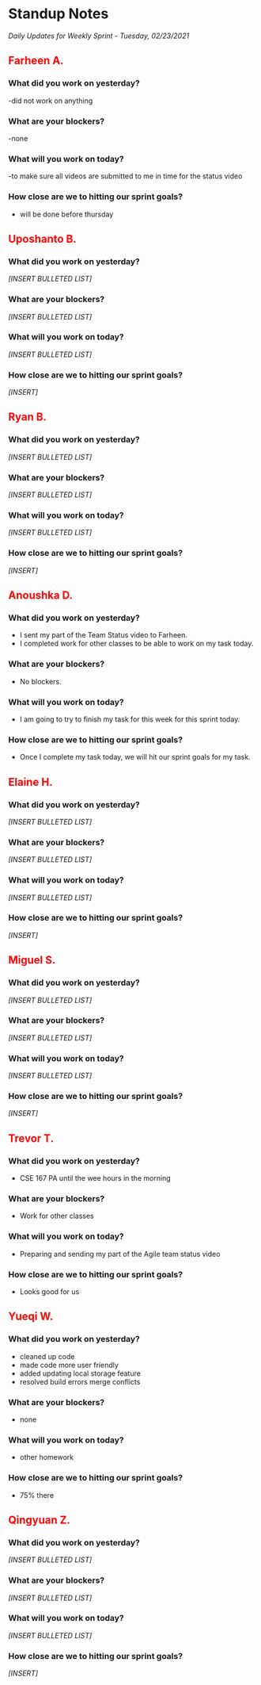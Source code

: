 # Standup Notes
*Daily Updates for Weekly Sprint - Tuesday, 02/23/2021*

## <span style="color: red;">Farheen A.</span> 

### What did you work on yesterday?
-did not work on anything

### What are your blockers?
-none

### What will you work on today?
-to make sure all videos are submitted to me in time for the status video

### How close are we to hitting our sprint goals?
- will be done before thursday

## <span style="color: red;">Uposhanto B.</span> 

### What did you work on yesterday?
*[INSERT BULLETED LIST]*

### What are your blockers?
*[INSERT BULLETED LIST]*

### What will you work on today?
*[INSERT BULLETED LIST]*

### How close are we to hitting our sprint goals?
*[INSERT]*

## <span style="color: red;">Ryan B.</span>

### What did you work on yesterday?
*[INSERT BULLETED LIST]*

### What are your blockers?
*[INSERT BULLETED LIST]*

### What will you work on today?
*[INSERT BULLETED LIST]*

### How close are we to hitting our sprint goals?
*[INSERT]*

## <span style="color: red;">Anoushka D.</span>

### What did you work on yesterday?
- I sent my part of the Team Status video to Farheen.
- I completed work for other classes to be able to work on my task today.

### What are your blockers?
- No blockers.

### What will you work on today?
- I am going to try to finish my task for this week for this sprint today.

### How close are we to hitting our sprint goals?
- Once I complete my task today, we will hit our sprint goals for my task.

## <span style="color: red;">Elaine H.</span>

### What did you work on yesterday?
*[INSERT BULLETED LIST]*

### What are your blockers?
*[INSERT BULLETED LIST]*

### What will you work on today?
*[INSERT BULLETED LIST]*

### How close are we to hitting our sprint goals?
*[INSERT]*

## <span style="color: red;">Miguel S.</span>

### What did you work on yesterday?
*[INSERT BULLETED LIST]*

### What are your blockers?
*[INSERT BULLETED LIST]*

### What will you work on today?
*[INSERT BULLETED LIST]*

### How close are we to hitting our sprint goals?
*[INSERT]*

## <span style="color: red;">Trevor T.</span>

### What did you work on yesterday?
- CSE 167 PA until the wee hours in the morning

### What are your blockers?
- Work for other classes

### What will you work on today?
- Preparing and sending my part of the Agile team status video

### How close are we to hitting our sprint goals?
- Looks good for us

## <span style="color: red;">Yueqi W.</span>

### What did you work on yesterday?
- cleaned up code
- made code more user friendly
- added updating local storage feature
- resolved build errors merge conflicts

### What are your blockers?
- none

### What will you work on today?
- other homework

### How close are we to hitting our sprint goals?
- 75% there

## <span style="color: red;">Qingyuan Z.</span>

### What did you work on yesterday?
*[INSERT BULLETED LIST]*

### What are your blockers?
*[INSERT BULLETED LIST]*

### What will you work on today?
*[INSERT BULLETED LIST]*

### How close are we to hitting our sprint goals?
*[INSERT]*

